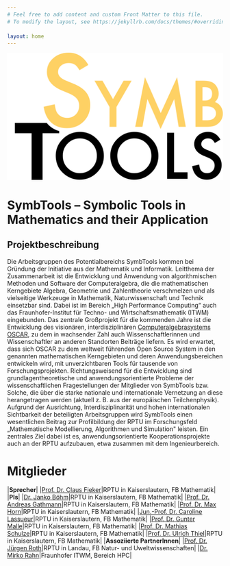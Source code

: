 ```yaml
---
# Feel free to add content and custom Front Matter to this file.
# To modify the layout, see https://jekyllrb.com/docs/themes/#overriding-theme-defaults

layout: home
---
```


![SymbTools Logo](symbtools-logo.svg "Symbolic Tools in Mathematics and their Application")

# SymbTools – Symbolic Tools in Mathematics and their Application


## Projektbeschreibung
Die Arbeitsgruppen des Potentialbereichs SymbTools kommen bei Gründung der
Initiative aus der Mathematik und Informatik. Leitthema der Zusammenarbeit ist
die Entwicklung und Anwendung von algorithmischen Methoden und Software der
Computeralgebra, die die mathematischen Kerngebiete Algebra, Geometrie und
Zahlentheorie verschmelzen und als vielseitige Werkzeuge in Mathematik,
Naturwissenschaft und Technik einsetzbar sind. Dabei ist im Bereich „High
Performance Computing“ auch das Fraunhofer-Institut für Techno- und
Wirtschaftsmathematik (ITWM) eingebunden. Das zentrale Großprojekt für die
kommenden Jahre ist die Entwicklung des visionären, interdisziplinären
[Computeralgebrasystems OSCAR](https://www.oscar-system.org), zu dem in wachsender Zahl auch
Wissenschaftlerinnen und Wissenschaftler an anderen Standorten Beiträge
liefern. Es wird erwartet, dass sich OSCAR zu dem weltweit führenden Open
Source System in den genannten mathematischen Kerngebieten und deren
Anwendungsbereichen entwickeln wird, mit unverzichtbaren Tools für tausende
von Forschungsprojekten. Richtungsweisend für die Entwicklung sind
grundlagentheoretische und anwendungsorientierte Probleme der
wissenschaftlichen Fragestellungen der Mitglieder von SymbTools bzw. Solche,
die über die starke nationale und internationale Vernetzung an diese
herangetragen werden (aktuell z. B. aus der europäischen Teilchenphysik).
Aufgrund der Ausrichtung, Interdisziplinarität und hohen internationalen
Sichtbarkeit der beteiligten Arbeitsgruppen wird SymbTools einen wesentlichen
Beitrag zur Profilbildung der RPTU im Forschungsfeld „Mathematische
Modellierung, Algorithmen und Simulation" leisten. Ein zentrales Ziel dabei
ist es, anwendungsorientierte Kooperationsprojekte auch an der RPTU
aufzubauen, etwa zusammen mit dem Ingenieurbereich.


# Mitglieder

|**Sprecher**|
|[Prof. Dr. Claus Fieker](https://math.rptu.de/ags/agag/personen/leitung/fieker)|RPTU in Kaiserslautern, FB Mathematik|
|**PIs**|
|[Dr. Janko Böhm](https://agag-jboehm.math.rptu.de/~boehm/index.htm)|RPTU in Kaiserslautern, FB Mathematik|
|[Prof. Dr. Andreas Gathmann](https://math.rptu.de/ags/agag/personen/leitung/gathmann)|RPTU in Kaiserslautern, FB Mathematik|
|[Prof. Dr. Max Horn](https://math.rptu.de/ags/agag/personen/leitung/prof-dr-max-horn)|RPTU in Kaiserslautern, FB Mathematik|
|[Jun.-Prof. Dr. Caroline Lassueur](https://math.rptu.de/ags/agag/personen/leitung/lassueur)|RPTU in Kaiserslautern, FB Mathematik|
|[Prof. Dr. Gunter Malle](https://math.rptu.de/ags/agag/personen/leitung/malle)|RPTU in Kaiserslautern, FB Mathematik|
|[Prof. Dr. Mathias Schulze](https://math.rptu.de/ags/agag/personen/leitung/mschulze)|RPTU in Kaiserslautern, FB Mathematik|
|[Prof. Dr. Ulrich Thiel](https://math.rptu.de/ags/agag/personen/leitung/prof-dr-ulrich-thiel)|RPTU in Kaiserslautern, FB Mathematik|
|**Assoziierte PartnerInnen**|
|[Prof. Dr. Jürgen Roth](https://juergen-roth.de)|RPTU in Landau, FB Natur- und Uweltwissenschaften|
|[Dr. Mirko Rahn](https://www.itwm.fraunhofer.de/de/abteilungen/hpc/mitarbeiter/mirko-rahn.html)|Fraunhofer ITWM, Bereich HPC|
